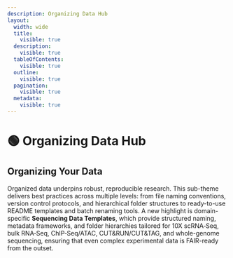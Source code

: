 ```yaml
---
description: Organizing Data Hub
layout:
  width: wide
  title:
    visible: true
  description:
    visible: true
  tableOfContents:
    visible: true
  outline:
    visible: true
  pagination:
    visible: true
  metadata:
    visible: true
---
```


# 🟢 Organizing Data Hub

## **Organizing Your Data**

Organized data underpins robust, reproducible research. This sub-theme delivers best practices across multiple levels: from file naming conventions, version control protocols, and hierarchical folder structures to ready-to-use README templates and batch renaming tools. A new highlight is domain-specific **Sequencing Data Templates**, which provide structured naming, metadata frameworks, and folder hierarchies tailored for 10X scRNA‑Seq, bulk RNA‑Seq, ChIP‑Seq/ATAC, CUT\&RUN/CUT\&TAG, and whole-genome sequencing, ensuring that even complex experimental data is FAIR-ready from the outset.
